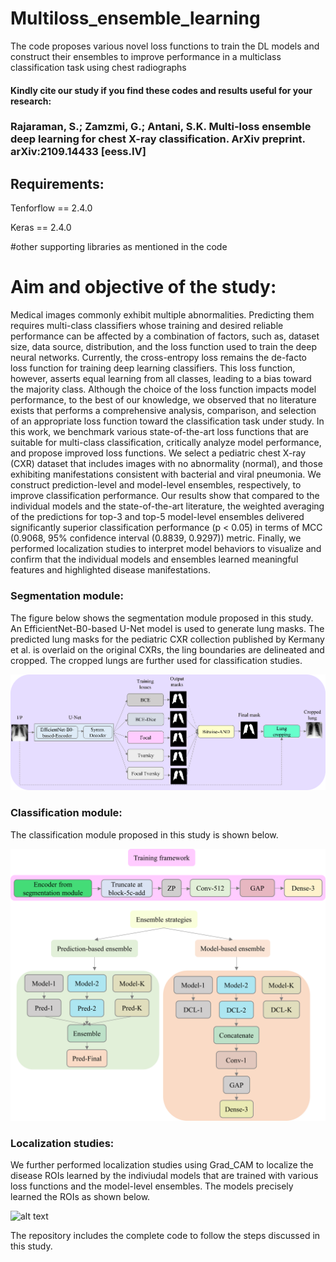 # Multiloss_ensemble_learning
The code proposes various novel loss functions to train the DL models and construct their ensembles to improve performance in a multiclass classification task using chest radiographs

#### Kindly cite our study if you find these codes and results useful for your research:

### Rajaraman, S.; Zamzmi, G.; Antani, S.K. Multi-loss ensemble deep learning for chest X-ray classification. ArXiv preprint. 	arXiv:2109.14433 [eess.IV]

## Requirements:
Tenforflow == 2.4.0

Keras == 2.4.0

#other supporting libraries as mentioned in the code

# Aim and objective of the study:

Medical images commonly exhibit multiple abnormalities. Predicting them requires multi-class classifiers whose training and desired reliable performance can be affected by a combination of factors, such as, dataset size, data source, distribution, and the loss function used to train the deep neural networks. Currently, the cross-entropy loss remains the de-facto loss function for training deep learning classifiers. This loss function, however, asserts equal learning from all classes, leading to a bias toward the majority class. Although the choice of the loss function impacts model performance, to the best of our knowledge, we observed that no literature exists that performs a comprehensive analysis, comparison, and selection of an appropriate loss function toward the classification task under study. In this work, we benchmark various state-of-the-art loss functions that are suitable for multi-class classification, critically analyze model performance, and propose improved loss functions. We select a pediatric chest X-ray (CXR) dataset that includes images with no abnormality (normal), and those exhibiting manifestations consistent with bacterial and viral pneumonia. We construct prediction-level and model-level ensembles, respectively, to improve classification performance. Our results show that compared to the individual models and the state-of-the-art literature, the weighted averaging of the predictions for top-3 and top-5 model-level ensembles delivered significantly superior classification performance (p < 0.05) in terms of MCC (0.9068, 95% confidence interval (0.8839, 0.9297)) metric. Finally, we performed localization studies to interpret model behaviors to visualize and confirm that the individual models and ensembles learned meaningful features and highlighted disease manifestations.  

### Segmentation module:

The figure below shows the segmentation module proposed in this study. An EfficientNet-B0-based U-Net model is used to generate lung masks. The predicted lung masks for the pediatric CXR collection published by Kermany et al. is overlaid on the original CXRs, the ling boundaries are delineated and cropped. The cropped lungs are further used for classification studies.

![alt text](segmentation_module.png)


### Classification module:

The classification module proposed in this study is shown below.


![alt text](classification_module.png)

### Localization studies:

We further performed localization studies using Grad_CAM to localize the disease ROIs learned by the indiviudal models that are trained with various loss functions and the model-level ensembles. The models precisely learned the ROIs as shown below.

![alt text](grad_cam.png)

The repository includes the complete code to follow the steps discussed in this study. 
